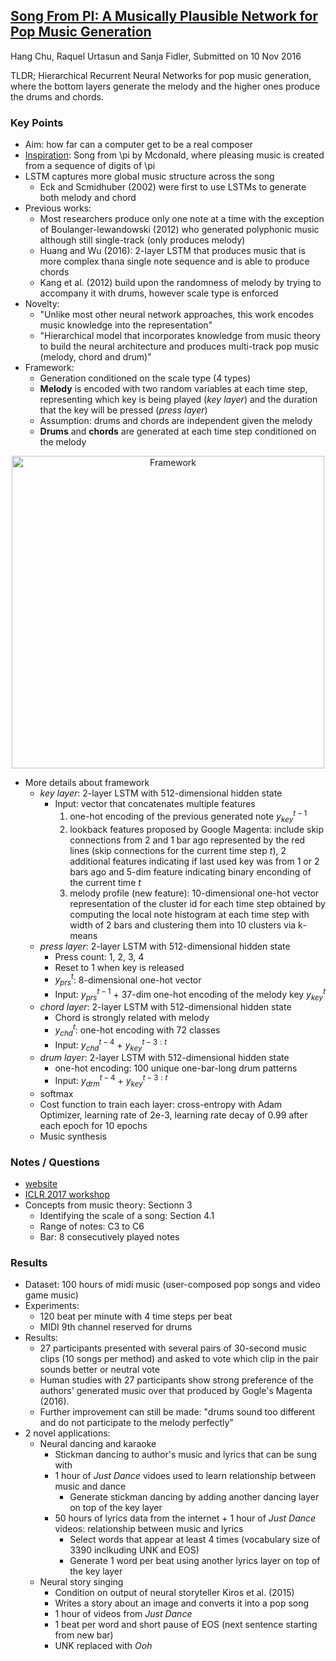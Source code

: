 ## [Song From PI: A Musically Plausible Network for Pop Music Generation](https://arxiv.org/abs/1611.03477)
Hang Chu, Raquel Urtasun and Sanja Fidler, Submitted on 10 Nov 2016

TLDR; Hierarchical Recurrent Neural Networks for pop music generation, where the bottom layers generate the melody and the higher ones produce the drums and chords.

### Key Points
* Aim: how far can a computer get to be a real composer
* [Inspiration](https://youtu.be/OMq9he-5HUU): Song from \pi by Mcdonald, where pleasing music is created from a sequence of digits of \pi
* LSTM captures more global music structure across the song
    * Eck and Scmidhuber (2002) were first to use LSTMs to generate both melody and chord
* Previous works:
    * Most researchers produce only one note at a time with the exception of Boulanger-lewandowski (2012) who generated polyphonic music although still single-track (only produces melody)
    * Huang and Wu (2016): 2-layer LSTM that produces music that is more complex thana  single note sequence and is able to produce chords
    * Kang et al. (2012) build upon the randomness of melody by trying to accompany it with drums, however scale type is enforced
* Novelty:
    * "Unlike most other neural network approaches, this work encodes music knowledge into the representation"
    * "Hierarchical model that incorporates knowledge from music theory to build the neural architecture and produces multi-track pop music (melody, chord and drum)"
* Framework:
    * Generation conditioned on the scale type (4 types)
    * **Melody** is encoded with two random variables at each time step, representing which key is being played (*key layer*) and the duration that the key will be pressed (*press layer*)
    * Assumption: drums and chords are independent given the melody
    * **Drums** and **chords** are generated at each time step conditioned on the melody
    
<p align="center">
<img src="https://github.com/gcunhase/PaperNotes/blob/master/notes/imgs/songFromPiFramework.png" width="500" alt="Framework">
</p>

* More details about framework
    * *key layer*: 2-layer LSTM with 512-dimensional hidden state
        * Input: vector that concatenates multiple features
            1. one-hot encoding of the previous generated note $y_{key}^{t-1}$
            2. lookback features proposed by Google Magenta: include skip connections from 2 and 1 bar ago represented by the red lines (skip connections for the current time step *t*), 2 additional features indicating if last used key was from 1 or 2 bars ago and 5-dim feature indicating binary enconding of the current time *t*
            3. melody profile (new feature): 10-dimensional one-hot vector representation of the cluster id for each time step obtained by computing the local note histogram at each time step with width of 2 bars and clustering them into 10 clusters via k-means
    * *press layer*: 2-layer LSTM with 512-dimensional hidden state
        * Press count: 1, 2, 3, 4
        * Reset to 1 when key is released
        * $y_{prs}^{t}$: 8-dimensional one-hot vector
        * Input: $y_{prs}^{t-1}$ + 37-dim one-hot encoding of the melody key $y_{key}^{t}$
    * *chord layer*: 2-layer LSTM with 512-dimensional hidden state
        * Chord is strongly related with melody 
        * $y_{chd}^{t}$: one-hot encoding with 72 classes
        * Input: $y_{chd}^{t-4}$ + $y_{key}^{t-3:t}$
    * *drum layer*: 2-layer LSTM with 512-dimensional hidden state
        * one-hot encoding: 100 unique one-bar-long drum patterns
        * Input: $y_{drm}^{t-4}$ + $y_{key}^{t-3:t}$
    * softmax
    * Cost function to train each layer: cross-entropy with Adam Optimizer, learning rate of 2e-3, learning rate decay of 0.99 after each epoch for 10 epochs
    * Music synthesis


### Notes / Questions
* [website](https://www.cs.toronto.edu/songfrompi/)
* [ICLR 2017 workshop](https://openreview.net/forum?id=ByBwSPcex)
* Concepts from music theory: Sectionn 3
    * Identifying the scale of a song: Section 4.1
    * Range of notes: C3 to C6
    * Bar: 8 consecutively played notes

### Results
* Dataset: 100 hours of midi music (user-composed pop songs and video game music)
* Experiments:
    * 120 beat per minute with 4 time steps per beat
    * MIDI 9th channel reserved for drums
* Results:    
    * 27 participants presented with several pairs of 30-second music clips (10 songs per method) and asked to vote which clip in the pair sounds better or neutral vote
    * Human studies with 27 participants show strong preference of the authors' generated music over that produced by Gogle's Magenta (2016).
    * Further improvement can still be made: "drums sound too different and do not participate to the melody perfectly"
* 2 novel applications:
    * Neural dancing and karaoke
        * Stickman dancing to author's music and lyrics that can be sung with
        * 1 hour of *Just Dance* vidoes used to learn relationship between music and dance
            * Generate stickman dancing by adding another dancing layer on top of the key layer
        * 50 hours of lyrics data from the internet + 1 hour of *Just Dance* videos: relationship between music and lyrics
            * Select words that appear at least 4 times (vocabulary size of 3390 inclkuding UNK and EOS)
            * Generate 1 word per beat using another lyrics layer on top of the key layer
    * Neural story singing
        * Condition on output of neural storyteller Kiros et al. (2015)
        * Writes a story about an image and converts it into a pop song
        * 1 hour of videos from *Just Dance*
        * 1 beat per word and short pause of EOS (next sentence starting from new bar)
        * UNK replaced with *Ooh*

